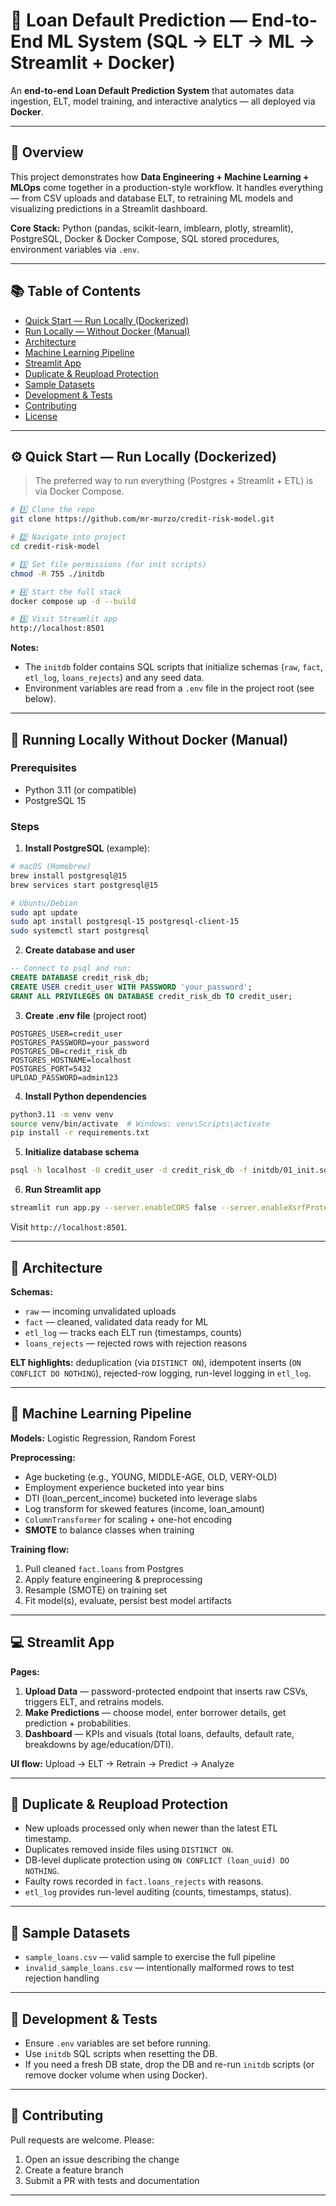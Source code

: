 # 🚀 Loan Default Prediction — End-to-End ML System (SQL → ELT → ML → Streamlit + Docker)

An **end-to-end Loan Default Prediction System** that automates data ingestion, ELT, model training, and interactive analytics — all deployed via **Docker**.

---

## 🌟 Overview

This project demonstrates how **Data Engineering + Machine Learning + MLOps** come together in a production-style workflow. It handles everything — from CSV uploads and database ELT, to retraining ML models and visualizing predictions in a Streamlit dashboard.

**Core Stack:** Python (pandas, scikit-learn, imblearn, plotly, streamlit), PostgreSQL, Docker & Docker Compose, SQL stored procedures, environment variables via `.env`.

---

## 📚 Table of Contents

* [Quick Start — Run Locally (Dockerized)](#quick-start--run-locally-dockerized)
* [Run Locally — Without Docker (Manual)](#run-locally--without-docker-manual)
* [Architecture](#architecture)
* [Machine Learning Pipeline](#machine-learning-pipeline)
* [Streamlit App](#streamlit-app)
* [Duplicate & Reupload Protection](#duplicate--reupload-protection)
* [Sample Datasets](#sample-datasets)
* [Development & Tests](#development--tests)
* [Contributing](#contributing)
* [License](#license)


---

## ⚙️ Quick Start — Run Locally (Dockerized)

> The preferred way to run everything (Postgres + Streamlit + ETL) is via Docker Compose.

```bash
# 1️⃣ Clone the repo
git clone https://github.com/mr-murzo/credit-risk-model.git

# 2️⃣ Navigate into project
cd credit-risk-model

# 3️⃣ Set file permissions (for init scripts)
chmod -R 755 ./initdb

# 4️⃣ Start the full stack
docker compose up -d --build

# 5️⃣ Visit Streamlit app
http://localhost:8501
```

**Notes:**

* The `initdb` folder contains SQL scripts that initialize schemas (`raw`, `fact`, `etl_log`, `loans_rejects`) and any seed data.
* Environment variables are read from a `.env` file in the project root (see below).

---

## 🚀 Running Locally Without Docker (Manual)

### Prerequisites

* Python 3.11 (or compatible)
* PostgreSQL 15

### Steps

1. **Install PostgreSQL** (example):

```bash
# macOS (Homebrew)
brew install postgresql@15
brew services start postgresql@15

# Ubuntu/Debian
sudo apt update
sudo apt install postgresql-15 postgresql-client-15
sudo systemctl start postgresql
```

2. **Create database and user**

```sql
-- Connect to psql and run:
CREATE DATABASE credit_risk_db;
CREATE USER credit_user WITH PASSWORD 'your_password';
GRANT ALL PRIVILEGES ON DATABASE credit_risk_db TO credit_user;
```

3. **Create .env file** (project root)

```
POSTGRES_USER=credit_user
POSTGRES_PASSWORD=your_password
POSTGRES_DB=credit_risk_db
POSTGRES_HOSTNAME=localhost
POSTGRES_PORT=5432
UPLOAD_PASSWORD=admin123
```

4. **Install Python dependencies**

```bash
python3.11 -m venv venv
source venv/bin/activate  # Windows: venv\Scripts\activate
pip install -r requirements.txt
```

5. **Initialize database schema**

```bash
psql -h localhost -U credit_user -d credit_risk_db -f initdb/01_init.sql
```

6. **Run Streamlit app**

```bash
streamlit run app.py --server.enableCORS false --server.enableXsrfProtection false
```

Visit `http://localhost:8501`.

---

## 🧱 Architecture

**Schemas:**

* `raw` — incoming unvalidated uploads
* `fact` — cleaned, validated data ready for ML
* `etl_log` — tracks each ELT run (timestamps, counts)
* `loans_rejects` — rejected rows with rejection reasons

**ELT highlights:** deduplication (via `DISTINCT ON`), idempotent inserts (`ON CONFLICT DO NOTHING`), rejected-row logging, run-level logging in `etl_log`.

---

## 🧠 Machine Learning Pipeline

**Models:** Logistic Regression, Random Forest

**Preprocessing:**

* Age bucketing (e.g., YOUNG, MIDDLE-AGE, OLD, VERY-OLD)
* Employment experience bucketed into year bins
* DTI (loan_percent_income) bucketed into leverage slabs
* Log transform for skewed features (income, loan_amount)
* `ColumnTransformer` for scaling + one-hot encoding
* **SMOTE** to balance classes when training

**Training flow:**

1. Pull cleaned `fact.loans` from Postgres
2. Apply feature engineering & preprocessing
3. Resample (SMOTE) on training set
4. Fit model(s), evaluate, persist best model artifacts

---

## 💻 Streamlit App

**Pages:**

1. **Upload Data** — password-protected endpoint that inserts raw CSVs, triggers ELT, and retrains models.
2. **Make Predictions** — choose model, enter borrower details, get prediction + probabilities.
3. **Dashboard** — KPIs and visuals (total loans, defaults, default rate, breakdowns by age/education/DTI).

**UI flow:** Upload → ELT → Retrain → Predict → Analyze

---

## 🔁 Duplicate & Reupload Protection

* New uploads processed only when newer than the latest ETL timestamp.
* Duplicates removed inside files using `DISTINCT ON`.
* DB-level duplicate protection using `ON CONFLICT (loan_uuid) DO NOTHING`.
* Faulty rows recorded in `fact.loans_rejects` with reasons.
* `etl_log` provides run-level auditing (counts, timestamps, status).

---

## 📂 Sample Datasets

* `sample_loans.csv` — valid sample to exercise the full pipeline
* `invalid_sample_loans.csv` — intentionally malformed rows to test rejection handling

---

## 🧪 Development & Tests

* Ensure `.env` variables are set before running.
* Use `initdb` SQL scripts when resetting the DB.
* If you need a fresh DB state, drop the DB and re-run `initdb` scripts (or remove docker volume when using Docker).

---

## 🤝 Contributing

Pull requests are welcome. Please:

1. Open an issue describing the change
2. Create a feature branch
3. Submit a PR with tests and documentation

---
